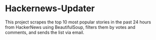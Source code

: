 # Hackernews-Updater
This project scrapes the top 10 most popular stories in the past 24 hours from HackerNews using BeautifulSoup, filters them by votes and comments, and sends the list via email.
